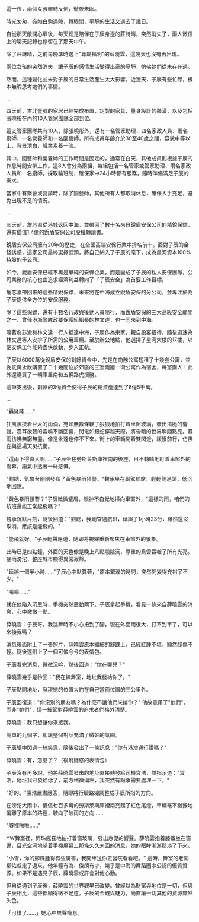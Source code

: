這一夜，兩個女孩輾轉反側，徹夜未眠。

時光匆匆，宛如白駒過隙，轉眼間，平靜的生活又過去了幾日。

自從那天敞開心扉後，每天總是陪伴在子辰身邊的莊詩晴，突然消失了，兩人微信上的聊天記錄也停留在了那天中午。

除了莊詩晴，之前每晚準時送上"專屬福利"的薛曉雲，這幾天也沒有再出現。

兩位女孩的突然消失，讓子辰的感情生活變得出奇的寧靜，彷彿她們從未存在過。

然而，這種變化並未對子辰的日常生活產生太大影響。近幾天，子辰有些忙碌，根本無暇思考她們的事情。

...

四天前，古北壹號的家居已經完成布置，定製的家具、量身設計的裝潢，以及包括張曉彤在內的10人管家團隊全部到位。

這支管家團隊共有10人，除張曉彤外，還有一名管家助理、四名家政人員、兩名廚師、一名營養師和一名園藝師，所有成員年齡介於30至40歲之間，容貌中等以上，背景清白，職業素養一流。

其中，園藝師和營養師的工作時間是固定的，通常在白天，其他成員則根據子辰的作息時間安排工作。這8人會分為兩組，每組包括一名管家或管家助理、兩名家政人員和一名廚師，採取輪班制，確保家中24小時都有服務，隨時準備滿足子辰的需求。

當家中有聚會或宴請時，除了園藝師，其他所有人都取消休息，確保人手充足，避免出現不足的情況。

...

三天前，詹芯渝從港城返回中海，並帶回了數十名來自銳盾安保公司的精銳保鏢，還有價值1.4億的銳盾安保公司股權轉讓書。

銳盾安保公司擁有20年的歷史，在全國高端安保行業中排名前十。面對子辰的金錢誘惑，這家公司最終選擇低頭，將自己納入了子辰的麾下，成為星河資本100%持股的子公司。

如今，銳盾安保已經不再是單純的安保企業，而是變成了子辰的私人安保團隊，公司業務的核心也由追求經濟利益轉向了「子辰安全」為首要工作目標。

詹芯渝帶回來的這些精銳保鏢，未來將在中海成立銳盾安保的分公司，並專注於為子辰提供全方位的安保服務。

除了這些保鏢，還有十數名行政與後勤人員隨行，而銳盾安保的三大高級安全顧問之一、曾任港城警隊政要保護組組長的林文達，也一同來到中海。

隨著詹芯渝和林文達一行人抵達中海，子辰作為東家，親自設宴招待，隨後迅速為林文達等人安排了所需的公用車輛。至於辦公地點，他選擇了星河大樓的17樓，以便安保工作能夠盡快啟動，步入正軌。

子辰以6000萬從銳盾安保的剩餘資金中，先是在商務公寓短租了十幾套公寓，並委託黃永欣購置了二十幾間位於郊區的三室兩廳一衛公寓作為宿舍，每室兩人！此外還購買了一輛庫里南和五輛路虎攬勝。

這筆支出後，剩餘的3億資金使得子辰的總資產達到了6億5千萬。

...

"轟隆隆……"

狂風裹挾着豆大的雨滴，宛如無數條鞭子狠狠地拍打着車窗玻璃，發出清脆的響聲。震耳欲聾的雷鳴不斷回響，閃電如銀蛇穿越天際，將昏暗的世界瞬間點亮。暴雨彷彿無窮無盡，像是永遠也停不下來。街上的車輛開着雙閃燈，緩慢前行，仿佛在與這場天災抗衡。

"這雨下得真大啊……"子辰坐在勞斯萊斯庫裡南的後座，目不轉睛地盯着車窗外的雨幕，語氣中透著一絲感慨。

"劉總，氣象台剛剛發布了黃色暴雨預警。"魏承坐在副駕駛席，輕輕側過頭，低沉地回應。

"黃色暴雨預警？"子辰微微蹙眉，眼神不自覺地掃向車窗外，"這樣的雨，咱們的航班還能正常起飛嗎？"

魏承沉默片刻，隨後回道："劉總，我剛查過航班，延誤了1小時23分，雖然還沒取消，應該是能飛的。"

"能飛就好。"子辰輕聲應道，隨即將視線重新聚焦在車窗外的景象。

此時已是四點鐘，外面的天色像是晚上八點般陰沉，厚重的烏雲吞噬了所有光亮。暴雨滂沱，整座城市顯得異常寂靜。

"延誤一個半小時……"子辰心中默算著，"原本緊湊的時間，突然間變得充裕了不少。"

"嗡嗡……"

就在他陷入沉思時，手機突然震動兩下。子辰拿起手機，看見一條來自薛曉雲的消息，心中微微一動。

薛曉雲：子辰哥，我跳舞時不小心扭到了腳，現在外面雨很大，打不到車了，可以來接我嗎？

消息後面附上了一張照片，薛曉雲原本纖細的腳踝上，已經紅腫不堪，顯然腳傷不輕。隨後還附上了一個可憐兮兮的表情包。

子辰看完消息，微微沉吟，然後回道："你在哪兒？"

薛曉雲幾乎是秒回："我在練舞室，地址我發給你了。"

子辰點開地址，發現她的位置大約在自己當前位置的三公里外。

子辰回復道："你沒別的朋友嗎？為什麼不讓他們來接你？" 他故意用了"他們"，而非"她們"，這一細節對薛曉雲的追求者們格外清楚。

薛曉雲：我只想讓你來接我。

簡單的九個字，卻讓整個對話充滿了微妙的氛圍。

子辰眼中閃過一絲笑意，隨後發出了一條訊息："你有港澳通行證嗎？"

薛曉雲：有，怎麼了？（後附疑惑的表情包）

子辰沒有再多說，他將薛曉雲發來的地址直接轉發給司機袁浩，並指示道："袁浩，地址我已發給你了，前方稍微偏左，我突然有點事需要處理一下。"

"好的。"袁浩嚴肅應答，隨即將行駛路線調整成子辰所指的方向。

在滂沱大雨中，價值七百多萬的勞斯萊斯庫裡南亮起了紅色尾燈，車輛毫不猶豫地偏離了原本的路徑，駛向了破雨的方向……

"噼裡啪啦……"

YW舞室裡，雨珠瘋狂地拍打着窗玻璃，發出急促的響聲。薛曉雲抱着膝蓋坐在窗邊，目光空洞地望着手機屏幕上那條久久未回的消息，她的眼眸漸漸黯淡了下來。

"小雪，你的腳踝腫得有些厲害，我開車送你去醫院看看吧。" 這時，舞室的老闆柳佑威走了過來，他年輕有為、俊朗有才，幾乎是中海的舞蹈圈中公認的優質資源。如果不是遇見子辰，薛曉雲或許會對他心動。

但自從遇到子辰後，薛曉雲的世界觀早已改變。曾經以為財富與地位是一切，但與子辰相比，這些都顯得微不足道。子辰的金錢與魅力，簡直讓一切其他的資源黯然失色。

「可惜了……」她心中無聲嘆息。